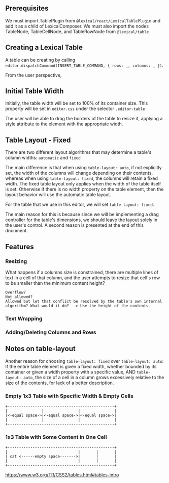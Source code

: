 ## Prerequisites

We must import TablePlugin from `@lexical/react/LexicalTablePlugin` and add it as a child of LexicalComposer. We must also import the nodes TableNode, TableCellNode, and TableRowNode from `@lexical/table`

## Creating a Lexical Table

A table can be creating by calling `editor.dispatchCommand(INSERT_TABLE_COMMAND, { rows: _, columns: _ })`.

From the user perspective,

## Initial Table Width

Initially, the table width will be set to 100% of its container size. This property will be set in `editor.css` under the selector `.editor-table`

The user will be able to drag the borders of the table to resize it, applying a style attribute to the element with the appropriate width.

## Table Layout - Fixed

There are two different layout algorithms that may determine a table's column widths: `automatic` and `fixed`

The main difference is that when using `table-layout: auto`, if not explicitly set, the width of the columns will change depending on their contents, whereas when using `table-layout: fixed`, the columns will retain a fixed width. The fixed table layout only applies when the width of the table itself is set. Otherwise if there is no width property on the table element, then the layout behavior will use the automatic table layout.

For the table that we use in this editor, we will set `table-layout: fixed`.

The main reason for this is because since we will be implementing a drag controller for the table's dimensions, we should leave the layout solely in the user's control. A second reason is presented at the end of this document.

## Features

### Resizing

What happens if a columns size is constrained, there are multiple lines of text in a cell of that column, and the user attempts to resize that cell's row to be smaller than the minimum content height?

    Overflow?
    Not allowed?
    Allowed but let that conflict be resolved by the table's own internal algorithm? What would it do? --> Use the height of the contents

### Text Wrapping

### Adding/Deleting Columns and Rows

## Notes on table-layout

Another reason for choosing `table-layout: fixed` over `table-layout: auto`: If the entire table element is given a fixed width, whether bounded by its container or given a width property with a specific value, AND `table-layout: auto`, the size of a cell in a column grows excessively relative to the size of the contents, for lack of a better description.

### Empty 1x3 Table with Specific Width & Empty Cells

    +-----------------------------------------------+
    |               |               |               |
    |<-equal space->|<-equal space->|<-equal space->|
    |               |               |               |
    +-----------------------------------------------+

### 1x3 Table with Some Content in One Cell

    +-----------------------------------------------+
    |                               |       |       |
    | cat <------empty space------->|       |       |
    |                               |       |       |
    +-----------------------------------------------+

https://www.w3.org/TR/CSS2/tables.html#tables-intro

